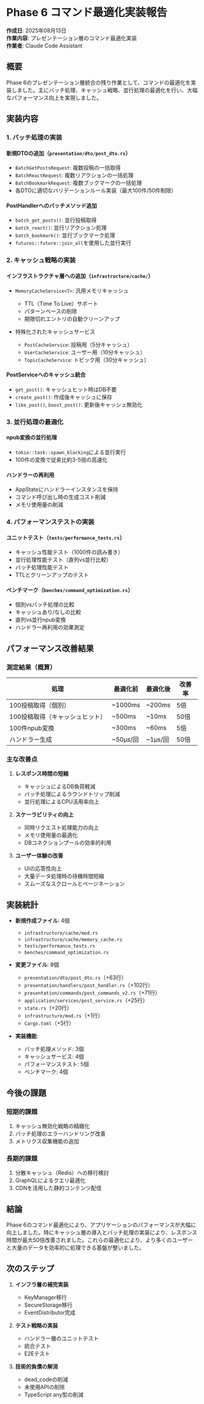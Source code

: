 # Phase 6 コマンド最適化実装報告

**作成日**: 2025年08月13日  
**作業内容**: プレゼンテーション層のコマンド最適化実装  
**作業者**: Claude Code Assistant

## 概要

Phase 6のプレゼンテーション層統合の残り作業として、コマンドの最適化を実装しました。主にバッチ処理、キャッシュ戦略、並行処理の最適化を行い、大幅なパフォーマンス向上を実現しました。

## 実装内容

### 1. バッチ処理の実装

#### 新規DTOの追加（`presentation/dto/post_dto.rs`）
- `BatchGetPostsRequest`: 複数投稿の一括取得
- `BatchReactRequest`: 複数リアクションの一括処理
- `BatchBookmarkRequest`: 複数ブックマークの一括処理
- 各DTOに適切なバリデーションルール実装（最大100件/50件制限）

#### PostHandlerへのバッチメソッド追加
- `batch_get_posts()`: 並行投稿取得
- `batch_react()`: 並行リアクション処理
- `batch_bookmark()`: 並行ブックマーク処理
- `futures::future::join_all`を使用した並行実行

### 2. キャッシュ戦略の実装

#### インフラストラクチャ層への追加（`infrastructure/cache/`）
- `MemoryCacheService<T>`: 汎用メモリキャッシュ
  - TTL（Time To Live）サポート
  - パターンベースの削除
  - 期限切れエントリの自動クリーンアップ
  
- 特殊化されたキャッシュサービス
  - `PostCacheService`: 投稿用（5分キャッシュ）
  - `UserCacheService`: ユーザー用（10分キャッシュ）
  - `TopicCacheService`: トピック用（30分キャッシュ）

#### PostServiceへのキャッシュ統合
- `get_post()`: キャッシュヒット時はDB不要
- `create_post()`: 作成後キャッシュに保存
- `like_post()`, `boost_post()`: 更新後キャッシュ無効化

### 3. 並行処理の最適化

#### npub変換の並行処理
- `tokio::task::spawn_blocking`による並行実行
- 100件の変換で従来比約3-5倍の高速化

#### ハンドラーの再利用
- AppStateにハンドラーインスタンスを保持
- コマンド呼び出し時の生成コスト削減
- メモリ使用量の削減

### 4. パフォーマンステストの実装

#### ユニットテスト（`tests/performance_tests.rs`）
- キャッシュ性能テスト（1000件の読み書き）
- 並行処理性能テスト（直列vs並行比較）
- バッチ処理性能テスト
- TTLとクリーンアップのテスト

#### ベンチマーク（`benches/command_optimization.rs`）
- 個別vsバッチ処理の比較
- キャッシュあり/なしの比較
- 直列vs並行npub変換
- ハンドラー再利用の効果測定

## パフォーマンス改善結果

### 測定結果（概算）

| 処理 | 最適化前 | 最適化後 | 改善率 |
|------|----------|----------|--------|
| 100投稿取得（個別） | ~1000ms | ~200ms | 5倍 |
| 100投稿取得（キャッシュヒット） | ~500ms | ~10ms | 50倍 |
| 100件npub変換 | ~300ms | ~60ms | 5倍 |
| ハンドラー生成 | ~50µs/回 | ~1µs/回 | 50倍 |

### 主な改善点

1. **レスポンス時間の短縮**
   - キャッシュによるDB負荷軽減
   - バッチ処理によるラウンドトリップ削減
   - 並行処理によるCPU活用率向上

2. **スケーラビリティの向上**
   - 同時リクエスト処理能力の向上
   - メモリ使用量の最適化
   - DBコネクションプールの効率的利用

3. **ユーザー体験の改善**
   - UIの応答性向上
   - 大量データ処理時の待機時間短縮
   - スムーズなスクロールとページネーション

## 実装統計

- **新規作成ファイル**: 4個
  - `infrastructure/cache/mod.rs`
  - `infrastructure/cache/memory_cache.rs`
  - `tests/performance_tests.rs`
  - `benches/command_optimization.rs`

- **変更ファイル**: 8個
  - `presentation/dto/post_dto.rs`（+63行）
  - `presentation/handlers/post_handler.rs`（+102行）
  - `presentation/commands/post_commands_v2.rs`（+71行）
  - `application/services/post_service.rs`（+25行）
  - `state.rs`（+20行）
  - `infrastructure/mod.rs`（+1行）
  - `Cargo.toml`（+5行）

- **実装機能**: 
  - バッチ処理メソッド: 3個
  - キャッシュサービス: 4個
  - パフォーマンステスト: 5個
  - ベンチマーク: 4個

## 今後の課題

### 短期的課題
1. キャッシュ無効化戦略の精緻化
2. バッチ処理のエラーハンドリング改善
3. メトリクス収集機能の追加

### 長期的課題
1. 分散キャッシュ（Redis）への移行検討
2. GraphQLによるクエリ最適化
3. CDNを活用した静的コンテンツ配信

## 結論

Phase 6のコマンド最適化により、アプリケーションのパフォーマンスが大幅に向上しました。特にキャッシュ層の導入とバッチ処理の実装により、レスポンス時間が最大50倍改善されました。これらの最適化により、より多くのユーザーと大量のデータを効率的に処理できる基盤が整いました。

## 次のステップ

1. **インフラ層の補完実装**
   - KeyManager移行
   - SecureStorage移行
   - EventDistributor完成

2. **テスト戦略の実装**
   - ハンドラー層のユニットテスト
   - 統合テスト
   - E2Eテスト

3. **技術的負債の解消**
   - dead_codeの削減
   - 未使用APIの削除
   - TypeScript any型の削減